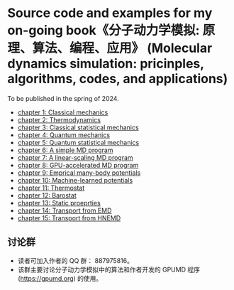 # Source code and examples for my on-going book《分子动力学模拟: 原理、算法、编程、应用》 (Molecular dynamics simulation: pricinples, algorithms, codes, and applications)

To be published in the spring of 2024.

- [chapter 1: Classical mechanics](chapter-01-classical_mechanics/readme.md)
- [chapter 2: Thermodynamics](chapter-01-thermodynamics/readme.md)
- [chapter 3: Classical statistical mechanics](chapter-03-classical_statistical_mechanics/readme.md)
- [chapter 4: Quantum mechanics](chapter-04-quantum_mechanics/readme.md)
- [chapter 5: Quantum statistical mechanics](chapter-05-quantum_statistical_mechanics/readme.md)
- [chapter 6: A simple MD program](chapter-06-simple_md/readme.md)
- [chapter 7: A linear-scaling MD program](chapter-07-linear_md/readme.md)
- [chapter 8: GPU-accelerated MD program](chapter-08-gpumd/readme.md)
- [chapter 9: Emprical many-body potentials](chapter-09-empirical_potentials/readme.md)
- [chapter 10: Machine-learned potentials](chapter-10-machine_learned_potentials/readme.md)
- [chapter 11: Thermostat](chapter-11-thermostat/readme.md)
- [chapter 12: Barostat](chapter-12-barostat/readme.md)
- [chapter 13: Static proeprties](chapter-13-static_properties/readme.md)
- [chapter 14: Transport from EMD](chapter-14-transport_EMD/readme.md)
- [chapter 15: Transport from HNEMD](chapter-15-transport_HNEMD/readme.md)

## 讨论群
* 读者可加入作者的 QQ 群： 887975816。
* 该群主要讨论分子动力学模拟中的算法和作者开发的 GPUMD 程序 (https://gpumd.org) 的使用。

